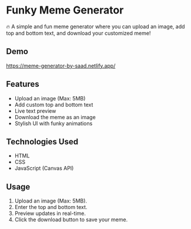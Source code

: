 # Funky Meme Generator

🔥 A simple and fun meme generator where you can upload an image, add top and bottom text, and download your customized meme!

## Demo

https://meme-generator-by-saad.netlify.app/

## Features
- Upload an image (Max: 5MB)
- Add custom top and bottom text
- Live text preview
- Download the meme as an image
- Stylish UI with funky animations

## Technologies Used
- HTML
- CSS
- JavaScript (Canvas API)

## Usage
1. Upload an image (Max: 5MB).
2. Enter the top and bottom text.
3. Preview updates in real-time.
4. Click the download button to save your meme.




